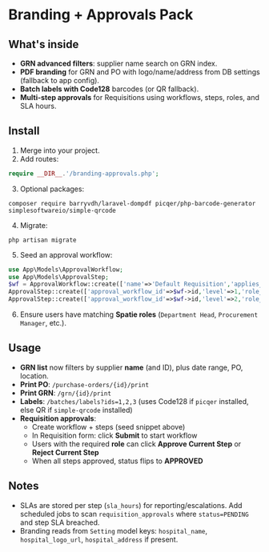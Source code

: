 # Branding + Approvals Pack

## What's inside
- **GRN advanced filters**: supplier name search on GRN index.
- **PDF branding** for GRN and PO with logo/name/address from DB settings (fallback to app config).
- **Batch labels with Code128** barcodes (or QR fallback).
- **Multi-step approvals** for Requisitions using workflows, steps, roles, and SLA hours.

## Install
1. Merge into your project.
2. Add routes:
```php
require __DIR__.'/branding-approvals.php';
```
3. Optional packages:
```
composer require barryvdh/laravel-dompdf picqer/php-barcode-generator simplesoftwareio/simple-qrcode
```
4. Migrate:
```
php artisan migrate
```
5. Seed an approval workflow:
```php
use App\Models\ApprovalWorkflow;
use App\Models\ApprovalStep;
$wf = ApprovalWorkflow::create(['name'=>'Default Requisition','applies_to'=>'requisition','is_active'=>true]);
ApprovalStep::create(['approval_workflow_id'=>$wf->id,'level'=>1,'role_name'=>'Department Head','sla_hours'=>24]);
ApprovalStep::create(['approval_workflow_id'=>$wf->id,'level'=>2,'role_name'=>'Procurement Manager','sla_hours'=>48]);
```
6. Ensure users have matching **Spatie roles** (`Department Head`, `Procurement Manager`, etc.).

## Usage
- **GRN list** now filters by supplier **name** (and ID), plus date range, PO, location.
- **Print PO**: `/purchase-orders/{id}/print`
- **Print GRN**: `/grn/{id}/print`
- **Labels**: `/batches/labels?ids=1,2,3` (uses Code128 if `picqer` installed, else QR if `simple-qrcode` installed)
- **Requisition approvals**:
  - Create workflow + steps (seed snippet above)
  - In Requisition form: click **Submit** to start workflow
  - Users with the required **role** can click **Approve Current Step** or **Reject Current Step**
  - When all steps approved, status flips to **APPROVED**

## Notes
- SLAs are stored per step (`sla_hours`) for reporting/escalations. Add scheduled jobs to scan `requisition_approvals` where `status=PENDING` and step SLA breached.
- Branding reads from `Setting` model keys: `hospital_name`, `hospital_logo_url`, `hospital_address` if present.
